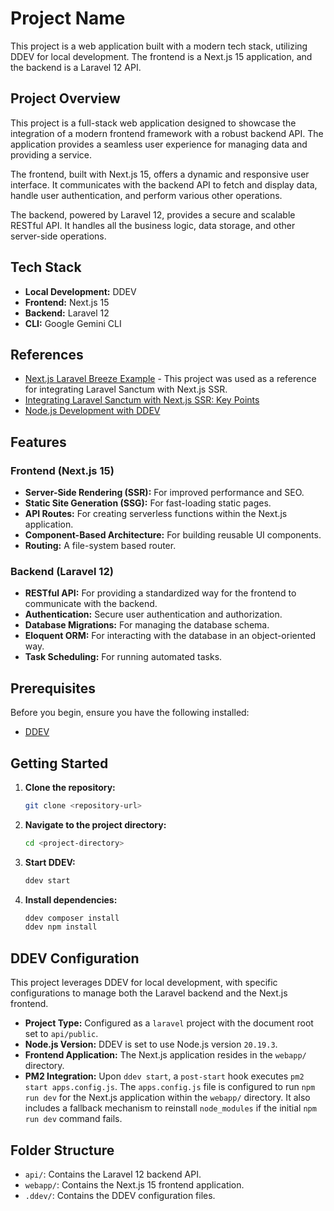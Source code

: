# Project Name

This project is a web application built with a modern tech stack, utilizing DDEV for local development. The frontend is a Next.js 15 application, and the backend is a Laravel 12 API.

## Project Overview

This project is a full-stack web application designed to showcase the integration of a modern frontend framework with a robust backend API. The application provides a seamless user experience for managing data and providing a service.

The frontend, built with Next.js 15, offers a dynamic and responsive user interface. It communicates with the backend API to fetch and display data, handle user authentication, and perform various other operations.

The backend, powered by Laravel 12, provides a secure and scalable RESTful API. It handles all the business logic, data storage, and other server-side operations.

## Tech Stack

*   **Local Development:** DDEV
*   **Frontend:** Next.js 15
*   **Backend:** Laravel 12
*   **CLI:** Google Gemini CLI

## References

*   [Next.js Laravel Breeze Example](https://github.com/carlos-talavera/nextjs-laravel-breeze) - This project was used as a reference for integrating Laravel Sanctum with Next.js SSR.
*   [Integrating Laravel Sanctum with Next.js SSR: Key Points](https://charlie2code.com/blog/integrating-laravel-sanctum-with-nextjs-ssr-key-points)
*   [Node.js Development with DDEV](https://www.lullabot.com/articles/nodejs-development-ddev)

## Features

### Frontend (Next.js 15)

*   **Server-Side Rendering (SSR):** For improved performance and SEO.
*   **Static Site Generation (SSG):** For fast-loading static pages.
*   **API Routes:** For creating serverless functions within the Next.js application.
*   **Component-Based Architecture:** For building reusable UI components.
*   **Routing:** A file-system based router.

### Backend (Laravel 12)

*   **RESTful API:** For providing a standardized way for the frontend to communicate with the backend.
*   **Authentication:** Secure user authentication and authorization.
*   **Database Migrations:** For managing the database schema.
*   **Eloquent ORM:** For interacting with the database in an object-oriented way.
*   **Task Scheduling:** For running automated tasks.

## Prerequisites

Before you begin, ensure you have the following installed:

*   [DDEV](https://ddev.readthedocs.io/en/latest/users/install/ddev-installation/)

## Getting Started

1.  **Clone the repository:**
    ```bash
    git clone <repository-url>
    ```
2.  **Navigate to the project directory:**
    ```bash
    cd <project-directory>
    ```
3.  **Start DDEV:**
    ```bash
    ddev start
    ```
4.  **Install dependencies:**
    ```bash
    ddev composer install
    ddev npm install
    ```

## DDEV Configuration

This project leverages DDEV for local development, with specific configurations to manage both the Laravel backend and the Next.js frontend.

*   **Project Type:** Configured as a `laravel` project with the document root set to `api/public`.
*   **Node.js Version:** DDEV is set to use Node.js version `20.19.3`.
*   **Frontend Application:** The Next.js application resides in the `webapp/` directory.
*   **PM2 Integration:** Upon `ddev start`, a `post-start` hook executes `pm2 start apps.config.js`. The `apps.config.js` file is configured to run `npm run dev` for the Next.js application within the `webapp/` directory. It also includes a fallback mechanism to reinstall `node_modules` if the initial `npm run dev` command fails.

## Folder Structure

*   `api/`: Contains the Laravel 12 backend API.
*   `webapp/`: Contains the Next.js 15 frontend application.
*   `.ddev/`: Contains the DDEV configuration files.
